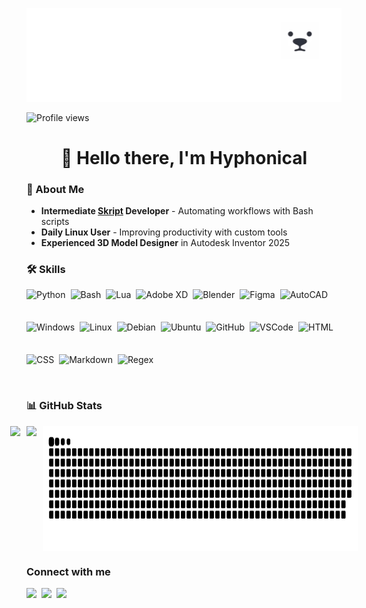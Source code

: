 ![👋 Hello there, I'm Hyphonical](https://github.com/Hyphonic/Hyphonic/blob/main/Header2.gif?raw=true)

![Profile views](https://komarev.com/ghpvc/?username=Hyphonic&label=Profile%20views&color=0e75b6&style=flat)

<div id="toc" align="center">
  <h1>👋 Hello there, I'm Hyphonical</h1>
</div>

### 📃 About Me

- **Intermediate [Skript](https://github.com/SkriptLang/Skript) Developer** - Automating workflows with Bash scripts
- **Daily Linux User** - Improving productivity with custom tools
- **Experienced 3D Model Designer** in Autodesk Inventor 2025

### 🛠️ Skills

<div style="display: flex; flex-wrap: wrap; gap: 4px; justify-content: left;">
  <img src="https://skillicons.dev/icons?i=python" height="48" alt="Python" style="margin-right: 4px">
  <img src="https://skillicons.dev/icons?i=bash" height="48" alt="Bash" style="margin-right: 4px">
  <img src="https://skillicons.dev/icons?i=lua" height="47" alt="Lua" style="margin-right: 4px">
  <img src="https://skillicons.dev/icons?i=xd" height="48" alt="Adobe XD" style="margin-right: 4px">
  <img src="https://skillicons.dev/icons?i=blender" height="48" alt="Blender" style="margin-right: 4px">
  <img src="https://skillicons.dev/icons?i=figma" height="48" alt="Figma" style="margin-right: 4px">
  <img src="https://skillicons.dev/icons?i=autocad" height="48" alt="AutoCAD" style="margin-right: 4px">
  <img src="https://skillicons.dev/icons?i=windows" height="48" alt="Windows" style="margin-right: 4px">
  <img src="https://skillicons.dev/icons?i=linux" height="48" alt="Linux" style="margin-right: 4px">
  <img src="https://skillicons.dev/icons?i=debian" height="48" alt="Debian" style="margin-right: 4px">
  <img src="https://skillicons.dev/icons?i=ubuntu" height="48" alt="Ubuntu" style="margin-right: 4px">
  <img src="https://skillicons.dev/icons?i=github" height="48" alt="GitHub" style="margin-right: 4px">
  <img src="https://skillicons.dev/icons?i=vscode" height="48" alt="VSCode" style="margin-right: 4px">
  <img src="https://skillicons.dev/icons?i=html" height="48" alt="HTML" style="margin-right: 4px">
  <img src="https://skillicons.dev/icons?i=css" height="48" alt="CSS" style="margin-right: 4px">
  <img src="https://skillicons.dev/icons?i=md" height="48" alt="Markdown" style="margin-right: 4px">
  <img src="https://skillicons.dev/icons?i=regex" height="48" alt="Regex" style="margin-right: 4px">
</div>

### 📊 GitHub Stats

<div style="display: flex; justify-content: center; gap: 10px;">
  <img height="200" src="https://github-readme-stats.vercel.app/api?username=Hyphonic&hide_rank=true&show_icons=true&border_radius=20&theme=transparent&text_color=8caaee&title_color=8caaee&icon_color=99d1db&border_color=303446&card_width=320" />
  <img height="200" src="https://github-readme-stats.vercel.app/api/top-langs?username=Hyphonic&layout=compact&langs_count=8&show_icons=true&border_radius=10&theme=transparent&text_color=8caaee&title_color=8caaee&icon_color=99d1db&border_color=303446" />
  <img height="200" src="https://raw.githubusercontent.com/Hyphonic/Hyphonic/refs/heads/output/github-contribution-grid-snake-dark.svg" />
</div>

### Connect with me
<p align="left">
  <a href="mailto:Hyphonical@gmail.com" target="_blank"><img src="https://img.shields.io/badge/Gmail-D14836?style=flat-square&logo=gmail&logoColor=white" height="28" style="margin-right: 4px"></a>
  <a href="https://github.com/Hyphonic" target="_blank"><img src="https://img.shields.io/badge/GitHub-100000?style=flat-square&logo=github&logoColor=white" height="28" style="margin-right: 4px"></a>
  <a href="https://www.reddit.com/user/Hyphonical" target="_blank"><img src="https://img.shields.io/badge/Reddit-FF4500?style=flat-square&logo=reddit&logoColor=white" height="28" style="margin-right: 4px"></a>
</p>
